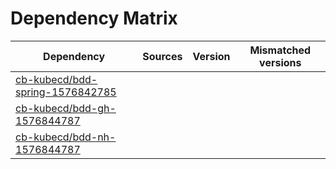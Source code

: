 # Dependency Matrix

Dependency | Sources | Version | Mismatched versions
---------- | ------- | ------- | -------------------
[cb-kubecd/bdd-spring-1576842785](https://github.com/cb-kubecd/bdd-spring-1576842785.git) |  | []() | 
[cb-kubecd/bdd-gh-1576844787](https://github.com/cb-kubecd/bdd-gh-1576844787.git) |  | []() | 
[cb-kubecd/bdd-nh-1576844787](https://github.com/cb-kubecd/bdd-nh-1576844787.git) |  | []() | 
